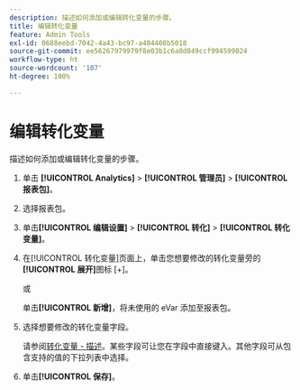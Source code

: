 ```yaml
---
description: 描述如何添加或编辑转化变量的步骤。
title: 编辑转化变量
feature: Admin Tools
exl-id: 0688eebd-7042-4a43-bc97-a484408b5018
source-git-commit: ee56267979979f8e03b1c6a0d849ccf994599024
workflow-type: ht
source-wordcount: '107'
ht-degree: 100%

---
```


# 编辑转化变量

描述如何添加或编辑转化变量的步骤。

1. 单击 **[!UICONTROL Analytics]** > **[!UICONTROL 管理员]** > **[!UICONTROL 报表包]**。
1. 选择报表包。
1. 单击&#x200B;**[!UICONTROL 编辑设置]** > **[!UICONTROL 转化]** > **[!UICONTROL 转化变量]**。
1. 在[!UICONTROL 转化变量]页面上，单击您想要修改的转化变量旁的&#x200B;**[!UICONTROL 展开]**&#x200B;图标 [+]。

   或

   单击&#x200B;**[!UICONTROL 新增]**，将未使用的 eVar 添加至报表包。
1. 选择想要修改的转化变量字段。

   请参阅[转化变量 - 描述](/help/admin/admin/conversion-var-admin/conversion-var-admin.md#section_7C317BB0287A4B8EB0A1A4ECC40627BF)。某些字段可让您在字段中直接键入。其他字段可从包含支持的值的下拉列表中选择。
1. 单击&#x200B;**[!UICONTROL 保存]**。
